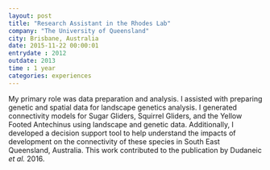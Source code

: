 ```yaml
---
layout: post
title: "Research Assistant in the Rhodes Lab"
company: "The University of Queensland"
city: Brisbane, Australia
date: 2015-11-22 00:00:01
entrydate : 2012
outdate: 2013
time : 1 year
categories: experiences
---
```


My primary role was data preparation and analysis. I assisted with preparing genetic and spatial data for landscape genetics analysis. I generated connectivity models for Sugar Gliders, Squirrel Gliders, and the Yellow Footed Antechinus using landscape and genetic data. Additionally, I developed a decision support tool to help understand the impacts of development on the connectivity of these species in South East Queensland, Australia. This work contributed to the publication by Dudaneic _et al._ 2016.
